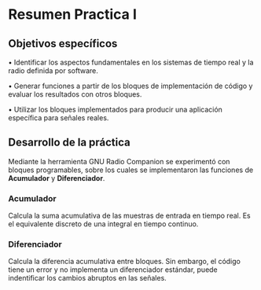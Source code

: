 # Resumen Practica I #
## Objetivos específicos

• Identificar los aspectos fundamentales en los sistemas de tiempo real y la radio definida por
software.

• Generar funciones a partir de los bloques de implementación de código y evaluar los resultados
con otros bloques.

• Utilizar los bloques implementados para producir una aplicación específica para señales reales.

## Desarrollo de la práctica
Mediante la herramienta GNU Radio Companion se experimentó con bloques programables, sobre los cuales se implementaron las funciones de **Acumulador** y **Diferenciador**.
### **Acumulador**
Calcula la suma acumulativa de las muestras de entrada en tiempo real. Es el equivalente discreto de una integral en tiempo continuo.
### **Diferenciador**
Calcula la diferencia acumulativa entre bloques. Sin embargo, el código tiene un error y no implementa un diferenciador estándar, puede indentificar los cambios abruptos en las señales.
